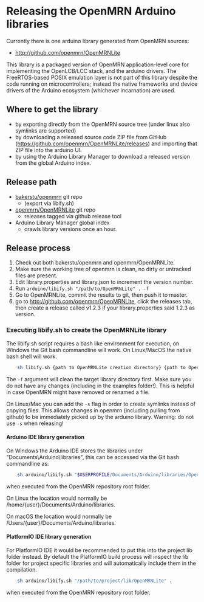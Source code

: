 # Releasing the OpenMRN Arduino libraries

Currently there is one arduino library generated from OpenMRN sources:

- http://github.com/openmrn/OpenMRNLite

This library is a packaged version of OpenMRN application-level core for
implementing the OpenLCB/LCC stack, and the arduino drivers. The FreeRTOS-based
POSIX emulation layer is not part of this library despite the code running on
microcontrollers; instead the native frameworks and device drivers of the
Arduino ecosystem (whichever incarnation) are used.

## Where to get the library

- by exporting directly from the OpenMRN source tree (under linux also symlinks
  are supported)
- by downloading a released source code ZIP file from GitHub
  (https://github.com/openmrn/OpenMRNLite/releases) and importing that ZIP file
  into the arduino UI.
- by using the Arduino Library Manager to download a released version from the
  global Arduino index.
  
## Release path

- [bakerstu/openmrn](https://github.com/bakerstu/openmrn) git repo
  - (export via libify.sh)
- [openmrn/OpenMRNLite](https://github.com/openmrn/OpenMRNLite) git repo
  - releases tagged via github release tool
- Arduino Library Manager global index
  - crawls library versions once an hour.

## Release process

1. Check out both bakerstu/openmrn and openmrn/OpenMRNLite.
1. Make sure the working tree of openmrn is clean, no dirty or untracked files
   are present.
1. Edit library.properties and library.json to increment the version number.
1. Run `arduino/libify.sh "/path/to/OpenMRNLite" . -f`
1. Go to OpenMRNLite, commit the results to git, then push it to master.
1. go to http://github.com/openmrn/OpenMRNLite, click the releases tab, then
   create a release called v1.2.3 if your library.properties said 1.2.3 as
   version.

### Executing libify.sh to create the OpenMRNLite library
The libify.sh script requires a bash like environment for execution, on Windows
the Git bash commandline will work. On Linux/MacOS the native bash shell will
work.

```bash
    sh libify.sh {path to OpenMRNLite creation directory} {path to OpenMRN} -f
```
    
The `-f` argument will clean the target library directory first. Make sure you
do not have any changes (including in the examples folder!). This is helpful in
case OpenMRN might have removed or renamed a file.

On Linux/Mac you can add the `-s` flag in order to create symlinks instead of
copying files. This allows changes in openmrn (including pulling from github) to
be immediately picked up by the arduino library. Warning: do not use `-s` when
releasing!

#### Arduino IDE library generation
On Windows the Arduino IDE stores the libraries under
"Documents\Arduino\libraries", this can be accessed via the Git bash
commandline as:
```bash
    sh arduino/libify.sh "$USERPROFILE/Documents/Arduino/libraries/OpenMRNLite" .
```
when executed from the OpenMRN repository root folder.

On Linux the location would normally be
/home/{user}/Documents/Arduino/libraries.

On macOS the location would normally be
/Users/{user}/Documents/Arduino/libraries.

#### PlatformIO IDE library generation
For PlatformIO IDE it would be recommended to put this into the project lib
folder instead. By default the PlatformIO build process will inspect the lib
folder for project specific libraries and will automatically include them in
the compilation.
```bash
    sh arduino/libify.sh "/path/to/project/lib/OpenMRNLite" .
```
when executed from the OpenMRN repository root folder.
